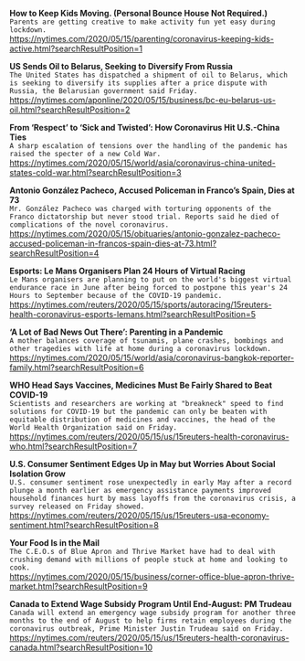 **How to Keep Kids Moving. (Personal Bounce House Not Required.)**\
`Parents are getting creative to make activity fun yet easy during lockdown.`\
https://nytimes.com/2020/05/15/parenting/coronavirus-keeping-kids-active.html?searchResultPosition=1

**US Sends Oil to Belarus, Seeking to Diversify From Russia**\
`The United States has dispatched a shipment of oil to Belarus, which is seeking to diversify its supplies after a price dispute with Russia, the Belarusian government said Friday.`\
https://nytimes.com/aponline/2020/05/15/business/bc-eu-belarus-us-oil.html?searchResultPosition=2

**From ‘Respect’ to ‘Sick and Twisted’: How Coronavirus Hit U.S.-China Ties**\
`A sharp escalation of tensions over the handling of the pandemic has raised the specter of a new Cold War.`\
https://nytimes.com/2020/05/15/world/asia/coronavirus-china-united-states-cold-war.html?searchResultPosition=3

**Antonio González Pacheco, Accused Policeman in Franco’s Spain, Dies at 73**\
`Mr. González Pacheco was charged with torturing opponents of the Franco dictatorship but never stood trial. Reports said he died of complications of the novel coronavirus.`\
https://nytimes.com/2020/05/15/obituaries/antonio-gonzalez-pacheco-accused-policeman-in-francos-spain-dies-at-73.html?searchResultPosition=4

**Esports: Le Mans Organisers Plan 24 Hours of Virtual Racing**\
`Le Mans organisers are planning to put on the world's biggest virtual endurance race in June after being forced to postpone this year's 24 Hours to September because of the COVID-19 pandemic.`\
https://nytimes.com/reuters/2020/05/15/sports/autoracing/15reuters-health-coronavirus-esports-lemans.html?searchResultPosition=5

**‘A Lot of Bad News Out There’: Parenting in a Pandemic**\
`A mother balances coverage of tsunamis, plane crashes, bombings and other tragedies with life at home during a coronavirus lockdown.`\
https://nytimes.com/2020/05/15/world/asia/coronavirus-bangkok-reporter-family.html?searchResultPosition=6

**WHO Head Says Vaccines, Medicines Must Be Fairly Shared to Beat COVID-19**\
`Scientists and researchers are working at "breakneck" speed to find solutions for COVID-19 but the pandemic can only be beaten with equitable distribution of medicines and vaccines, the head of the World Health Organization said on Friday. `\
https://nytimes.com/reuters/2020/05/15/us/15reuters-health-coronavirus-who.html?searchResultPosition=7

**U.S. Consumer Sentiment Edges Up in May but Worries About Social Isolation Grow**\
`U.S. consumer sentiment rose unexpectedly in early May after a record plunge a month earlier as emergency assistance payments improved household finances hurt by mass layoffs from the coronavirus crisis, a survey released on Friday showed.`\
https://nytimes.com/reuters/2020/05/15/us/15reuters-usa-economy-sentiment.html?searchResultPosition=8

**Your Food Is in the Mail**\
`The C.E.O.s of Blue Apron and Thrive Market have had to deal with crushing demand with millions of people stuck at home and looking to cook.`\
https://nytimes.com/2020/05/15/business/corner-office-blue-apron-thrive-market.html?searchResultPosition=9

**Canada to Extend Wage Subsidy Program Until End-August: PM Trudeau**\
`Canada will extend an emergency wage subsidy program for another three months to the end of August to help firms retain employees during the coronavirus outbreak, Prime Minister Justin Trudeau said on Friday.`\
https://nytimes.com/reuters/2020/05/15/us/15reuters-health-coronavirus-canada.html?searchResultPosition=10

